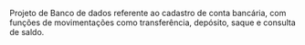 Projeto de Banco de dados referente ao cadastro de conta bancária, com funções de movimentações como transferência, depósito, saque e consulta de saldo.

